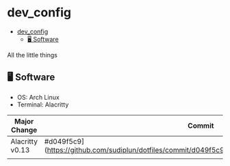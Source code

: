 # dev_config

<!--toc:start-->

- [dev_config](#devconfig)
  - [🖥️ Software](#🖥️-software)
  <!--toc:end-->

All the little things

## 🖥️ Software

- OS: Arch Linux
- Terminal: Alacritty


| Major Change    | Commit                                                                                           |
| --------------- | ------------------------------------------------------------------------------------------------ |
| Alacritty v0.13 | #d049f5c9](https://github.com/sudiplun/dotfiles/commit/d049f5c9cf09dd55afe057a02ef2a9d67ab7e9c0) |
|                 |                                                                                                  |

  
